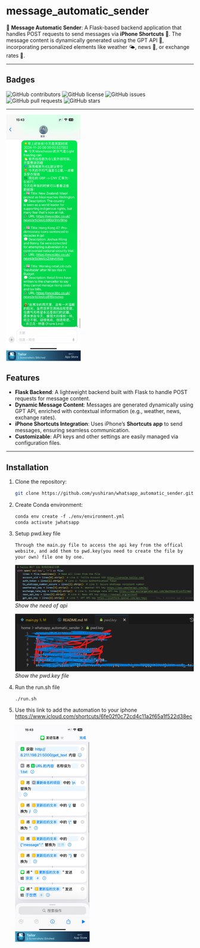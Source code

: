 # message_automatic_sender

🤖 **Message Automatic Sender**: A Flask-based backend application that handles POST requests to send messages via **iPhone Shortcuts** 📱. The message content is dynamically generated using the GPT API 🤯, incorporating personalized elements like weather 🌤️, news 📰, or exchange rates 💱.

---

## Badges

![GitHub contributors](https://img.shields.io/github/contributors/yushiran/message_automatic_sender)
![GitHub license](https://img.shields.io/github/license/yushiran/message_automatic_sender)
![GitHub issues](https://img.shields.io/github/issues/yushiran/message_automatic_sender)
![GitHub pull requests](https://img.shields.io/github/issues-pr/yushiran/message_automatic_sender)
![GitHub stars](https://img.shields.io/github/stars/yushiran/message_automatic_sender?style=social)

---

<img src="img/result.jpg" alt="result" width="200"/>


## Features

- **Flask Backend**: A lightweight backend built with Flask to handle POST requests for message content.
- **Dynamic Message Content**: Messages are generated dynamically using GPT API, enriched with contextual information (e.g., weather, news, exchange rates).
- **iPhone Shortcuts Integration**: Uses iPhone’s **Shortcuts app** to send messages, ensuring seamless communication.
- **Customizable**: API keys and other settings are easily managed via configuration files.

---

## Installation

1. Clone the repository:
   ```bash
   git clone https://github.com/yushiran/whatsapp_automatic_sender.git
   ```
2. Create Conda environment:
    ```
    conda env create -f ./env/environment.yml
    conda activate jwhatsapp
    ```
3. Setup pwd.key file
    ```
    Through the main.py file to access the api key from the offical website, and add them to pwd.key(you need to create the file by your own) file one by one.
    ```
    ![Show the need of api](img/pwd_api_need.png)
    *Show the need of api*

    ![Show the pwd.key file](img/pwdkey.png)
    *Show the pwd.key file*
4. Run the run.sh file
    ```
    ./run.sh
    ```
5. Use this link to add the automation to your iphone
    https://www.icloud.com/shortcuts/6fe02f0c72cd4c11a2f65a1f522d38ec
   
    <img src="img/shortcut.jpg" alt="shortcut" width="200"/>
